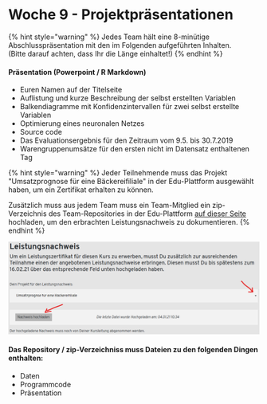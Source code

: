 # Woche 9 - Projektpräsentationen

{% hint style="warning" %}
Jedes Team hält eine 8-minütige Abschlusspräsentation mit den im Folgenden aufgeführten Inhalten.\
(Bitte darauf achten, dass Ihr die Länge einhaltet!)
{% endhint %}

#### Präsentation (Powerpoint / R Markdown)

* Euren Namen auf der Titelseite
* Auflistung und kurze Beschreibung der selbst erstellten Variablen
* Balkendiagramme mit Konfidenzintervallen für zwei selbst erstellte Variablen
* Optimierung eines neuronalen Netzes
* Source code
* Das Evaluationsergebnis für den Zeitraum vom 9.5. bis 30.7.2019
* Warengruppenumsätze für den ersten nicht im Datensatz enthaltenen Tag

{% hint style="warning" %}
Jeder Teilnehmende muss das Projekt "Umsatzprognose für eine Bäckereifiliale" in der Edu-Plattform ausgewählt haben, um ein Zertifikat erhalten zu können.

Zusätzlich muss aus jedem Team muss ein Team-Mitglied ein zip-Verzeichnis des Team-Repositories in der Edu-Plattform [auf dieser Seite ](https://edu.opencampus.sh/courses/148)hochladen, um den erbrachten Leistungsnachweis zu dokumentieren.
{% endhint %}

![Auswahl des Projektes und Hochladen des zip-Verzeichnises](<../.gitbook/assets/grafik (3).png>)

#### Das Repository / zip-Verzeichniss muss Dateien zu den folgenden Dingen enthalten:

* Daten
* Programmcode
* Präsentation
